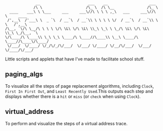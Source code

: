 ```
              __                      ___    __                   ___             
             /\ \                    /\_ \  /\ \__               /\_ \            
  ____    ___\ \ \___     ___     ___\//\ \ \ \ ,_\   ___     ___\//\ \     ____  
 /',__\  /'___\ \  _ `\  / __`\  / __`\\ \ \ \ \ \/  / __`\  / __`\\ \ \   /',__\ 
/\__, `\/\ \__/\ \ \ \ \/\ \L\ \/\ \L\ \\_\ \_\ \ \_/\ \L\ \/\ \L\ \\_\ \_/\__, `\
\/\____/\ \____\\ \_\ \_\ \____/\ \____//\____\\ \__\ \____/\ \____//\____\/\____/
 \/___/  \/____/ \/_/\/_/\/___/  \/___/ \/____/ \/__/\/___/  \/___/ \/____/\/___/ 
```                                                                                  
                                                                                  
Little scripts and applets that have I've made to facilitate school stuff.

## paging_algs
To visualize all the steps of page replacement algorithms, including `Clock`, `First In First Out`, and `Least Recently Used`.This outputs each step and displays whether there is a `hit` or `miss` (or `check` when using `Clock`).

## virtual_address
To perform and visualize the steps of a virtual address trace.